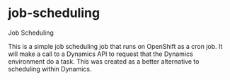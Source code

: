 # job-scheduling
Job Scheduling

This is a simple job scheduling job that runs on OpenShift as a cron job. It will make a call to a Dynamics API to request that the Dynamics environment do a task. This was created as a better alternative to scheduling within Dynamics.
